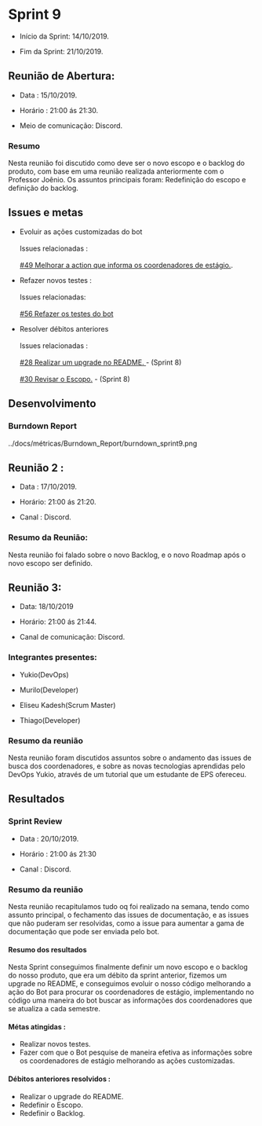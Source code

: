 
# Sprint 9

-  Início da Sprint: 14/10/2019.

-  Fim da Sprint: 21/10/2019.

## Reunião de Abertura:

- Data : 15/10/2019.

- Horário : 21:00 ás 21:30.

- Meio de comunicação: Discord.

### Resumo

Nesta reunião foi discutido como deve ser o novo escopo e o backlog do produto, com base em uma reunião realizada anteriormente com o Professor Joênio. Os assuntos principais foram: Redefinição do escopo e definição do backlog.

## Issues e metas

- Evoluir as ações customizadas do bot <br><br>Issues relacionadas :  <br><br>[#49 Melhorar a action que informa os coordenadores de estágio.](https://github.com/fga-eps-mds/2019.2-Chatbot-Nilo/issues/49).

- Refazer novos testes :<br><br>Issues relacionadas: <br>
<br>[ #56 Refazer os testes do bot](https://github.com/fga-eps-mds/2019.2-Chatbot-Nilo/issues/56)
 
- Resolver débitos anteriores <br><br>Issues relacionadas : <br> <br>[#28 Realizar um upgrade no README. ](https://github.com/fga-eps-mds/2019.2-Chatbot-Nilo/issues/28) - (Sprint 8) <br><br>[#30 Revisar o Escopo.](https://github.com/fga-eps-mds/2019.2-Chatbot-Nilo/issues/30) - (Sprint 8)


## Desenvolvimento


### Burndown Report

../docs/métricas/Burndown_Report/burndown_sprint9.png

## Reunião 2 :

 

-   Data : 17/10/2019.
    
-   Horário: 21:00 ás 21:20.
    
-   Canal : Discord.

### Resumo da Reunião:

Nesta reunião foi falado sobre o novo Backlog, e o novo Roadmap após o novo escopo ser definido.

## Reunião 3:

 

-   Data: 18/10/2019
    
-   Horário: 21:00 ás 21:44.
    
-   Canal de comunicação: Discord.

### Integrantes presentes:
 

-   Yukio(DevOps)
    
-   Murilo(Developer)
    
-   Eliseu Kadesh(Scrum Master)
    
-   Thiago(Developer)
    

 

### Resumo da reunião

 
Nesta reunião foram discutidos assuntos sobre o andamento das issues de busca dos coordenadores, e sobre as novas tecnologias aprendidas pelo DevOps Yukio, através de um tutorial que um estudante de EPS ofereceu.

## Resultados

### Sprint Review

-   Data : 20/10/2019.
    
-   Horário : 21:00 ás 21:30
    
-   Canal : Discord.

### Resumo da reunião

 

Nesta reunião recapitulamos tudo oq foi realizado na semana, tendo como assunto principal, o fechamento das issues de documentação, e as issues que não puderam ser resolvidas, como a issue para aumentar a gama de documentação que pode ser enviada pelo bot.

#### Resumo dos resultados

Nesta Sprint conseguimos finalmente definir um novo escopo e o backlog do nosso produto, que era um débito da sprint anterior, fizemos um upgrade no README, e conseguimos evoluir o nosso código melhorando a ação do Bot para procurar os coordenadores de estágio, implementando no código uma maneira do bot buscar as informações dos coordenadores que se atualiza a cada semestre.

#### Métas atingidas :

- Realizar novos testes.
- Fazer com que o Bot pesquise de maneira efetiva as informações sobre os coordenadores de estágio melhorando as ações customizadas.

#### Débitos anteriores resolvidos :

- Realizar o upgrade do README.
- Redefinir o Escopo.
- Redefinir o Backlog.


